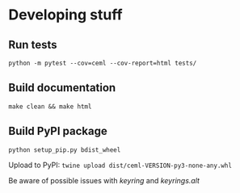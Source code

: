 # Developing stuff
## Run tests
`python -m pytest --cov=ceml --cov-report=html tests/`

## Build documentation
`make clean && make html`

## Build PyPI package
`python setup_pip.py bdist_wheel`

Upload to PyPI:
`twine upload dist/ceml-VERSION-py3-none-any.whl`

Be aware of possible issues with *keyring* and *keyrings.alt*